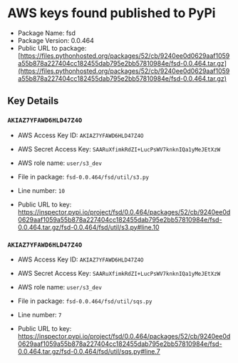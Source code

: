 # AWS keys found published to PyPi

* Package Name: fsd
* Package Version: 0.0.464
* Public URL to package: [https://files.pythonhosted.org/packages/52/cb/9240ee0d0629aaf1059a55b878a227404cc182455dab795e2bb57810984e/fsd-0.0.464.tar.gz](https://files.pythonhosted.org/packages/52/cb/9240ee0d0629aaf1059a55b878a227404cc182455dab795e2bb57810984e/fsd-0.0.464.tar.gz)

## Key Details

### `AKIAZ7YFAWD6HLD47Z4O`

* AWS Access Key ID: `AKIAZ7YFAWD6HLD47Z4O`
* AWS Secret Access Key: `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` 
* AWS role name: `user/s3_dev`
* File in package: `fsd-0.0.464/fsd/util/s3.py`
* Line number: `10`

* Public URL to key: https://inspector.pypi.io/project/fsd/0.0.464/packages/52/cb/9240ee0d0629aaf1059a55b878a227404cc182455dab795e2bb57810984e/fsd-0.0.464.tar.gz/fsd-0.0.464/fsd/util/s3.py#line.10



### `AKIAZ7YFAWD6HLD47Z4O`

* AWS Access Key ID: `AKIAZ7YFAWD6HLD47Z4O`
* AWS Secret Access Key: `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` 
* AWS role name: `user/s3_dev`
* File in package: `fsd-0.0.464/fsd/util/sqs.py`
* Line number: `7`

* Public URL to key: https://inspector.pypi.io/project/fsd/0.0.464/packages/52/cb/9240ee0d0629aaf1059a55b878a227404cc182455dab795e2bb57810984e/fsd-0.0.464.tar.gz/fsd-0.0.464/fsd/util/sqs.py#line.7


